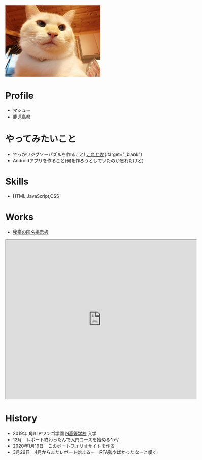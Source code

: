 <img src="IMG_20191010_172101.jpg" width="300">

# Profile
- マシュー
- 鹿児島県
# やってみたいこと
- でっかいジグソーパズルを作ること! [これとか](https://www.amazon.co.jp/dp/B004O0TP3U/ref=cm_sw_r_tw_dp_U_x_.siGEb15MWVJQ){:target="_blank"}
- Androidアプリを作ること(何を作ろうとしていたのか忘れたけど)
# Skills
- HTML,JavaScript,CSS　
# Works
- [秘密の匿名掲示板](https://obscure-sierra-26658.herokuapp.com/posts)
<iframe src="https://www.openprocessing.org/sketch/825174/embed/" width="600" height="500"></iframe>

# History
- 2019年 角川ドワンゴ学園 [N高等学校](https://nnn.ed.jp/) 入学
- 12月　レポート終わったんで入門コースを始める\^o^/
- 2020年1月19日　このポートフォリオサイトを作る
- 3月29日　4月からまたレポート始まるー　RTA勢やばかったなーと嘆く
